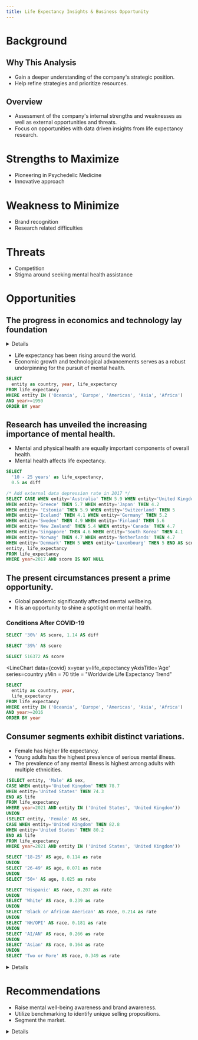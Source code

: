 ```yaml
---
title: Life Expectancy Insights & Business Opportunity
---
```


# Background
## Why This Analysis
- Gain a deeper understanding of the company's strategic position.
- Help refine strategies and prioritize resources.
## Overview
- Assessment of the company's internal strengths and weaknesses as well as external opportunities and threats.
- Focus on opportunities with data driven insights from life expectancy research.

# Strengths to Maximize
- Pioneering in Psychedelic Medicine
- Innovative approach
# Weakness to Minimize
- Brand recognition
- Research related difficulties
# Threats
- Competition
- Stigma around seeking mental health assistance
# Opportunities
## The progress in economics and technology lay foundation

<Details title="Definition">
“life expectancy” refers to the number of years a person can expect to live. 
</Details>

- Life expectancy has been rising around the world.
- Economic growth and technological advancements serves as a robust underpinning for the pursuit of mental health.

<LineChart
  data={world_by_year}
  x=year
  y=life_expectancy
  series=country
  yMin=20
  yMax=90
  yAxisTitle="Age"
  xAxisTitle='Year'
  title = "Worldwide Life Expectancy Trend"
/>

```sql world_by_year
SELECT
  entity as country, year, life_expectancy
FROM life_expectancy
WHERE entity IN ('Oceania', 'Europe', 'Americas', 'Asia', 'Africa')
AND year>=1950
ORDER BY year
```

## Research has unveiled the increasing importance of mental health.
- Mental and physical health are equally important components of overall health.
- Mental health affects life expectancy.

<BigValue 
    data={life_reduction}
    value='life_expectancy' 
    comparison='diff'
    comparisonFmt='pct'
    downisGood=True
    comparisonTitle='Than Smoking'
    title='Reduced Life Expectancy by Mental Illness'
/>

```sql life_reduction
SELECT
  '10 - 25 years' as life_expectancy,
  0.5 as diff
```

<ScatterPlot 
    data={corr_developed} 
    y=life_expectancy
    x=score
    yFmt='num1'
    xAxisTitle="Depression Rate (%)" 
    yAxisTitle="Life Expectancy" 
    title='Life Expectancy vs. Depression Rate in Developed Countries (2017)'
/>

```sql corr_developed
/* Add external data depression rate in 2017 */
SELECT CASE WHEN entity='Australia' THEN 5.9 WHEN entity='United Kingdom' THEN 4.5
WHEN entity='Greece' THEN 5.7 WHEN entity='Japan' THEN 4.2
WHEN entity= 'Estonia' THEN 5.9 WHEN entity='Switzerland' THEN 5
WHEN entity='Iceland' THEN 4.1 WHEN entity='Germany' THEN 5.2
WHEN entity='Sweden' THEN 4.9 WHEN entity='Finland' THEN 5.6 
WHEN entity='New Zealand' THEN 5.4 WHEN entity='Canada' THEN 4.7
WHEN entity='Singapore' THEN 4.6 WHEN entity='South Korea' THEN 4.1
WHEN entity='Norway' THEN 4.7 WHEN entity='Netherlands' THEN 4.7
WHEN entity='Denmark' THEN 5 WHEN entity='Luxembourg' THEN 5 END AS score,
entity, life_expectancy
FROM life_expectancy
WHERE year=2017 AND score IS NOT NULL
```

## The present circumstances present a prime opportunity.
- Global pandemic significantly affected mental wellbeing.
- It is an opportunity to shine a spotlight on mental health.

### Conditions After COVID-19
<BigValue 
    data={distress}
    value='score' 
    comparison='diff'
    comparisonFmt='pct'
    downisGood=True
    title='% Struggling'
    comparisonTitle='Than 2019'
/>
<BigValue 
    data={depression}
    value='score' 
    title='Depression (U.S.)'
/>
<BigValue 
    data={suicide}
    value='score' 
    title='Indivisual with Suicidal ideation (U.S.)'
/>

```sql distress
SELECT '30%' AS score, 1.14 AS diff
```

```sql depression
SELECT '39%' AS score
```

```sql suicide
SELECT 516372 AS score
```

<LineChart
  data={covid}
  x=year
  y=life_expectancy
  yAxisTitle='Age'
  series=country
  yMin = 70
  title = "Worldwide Life Expectancy Trend"
>
<ReferenceArea xMin='2020' xMax='2022' label='COVID-19' color=yellow labelPosition=right/>
</LineChart>

```sql covid
SELECT
  entity as country, year,
  life_expectancy
FROM life_expectancy
WHERE entity IN ('Oceania', 'Europe', 'Americas', 'Asia', 'Africa') 
AND year>=2016
ORDER BY year
```
## Consumer segments exhibit distinct variations. 
- Female has higher life expectancy.
- Young adults has the highest prevalence of serious mental illness. 
- The prevalence of any mental illness is highest among adults with multiple ethnicities. 

<BarChart 
    data={gender} 
    swapXY=true 
    x=entity 
    y=life 
    yFmt='num0'
    series=sex 
    type=grouped 
    xType=category
    yAxisTitle='Age'
    title='Life Expectancy by Sex (2021)'
/>

```sql gender
(SELECT entity, 'Male' AS sex,
CASE WHEN entity='United Kingdom' THEN 78.7
WHEN entity='United States' THEN 74.3
END AS life
FROM life_expectancy
WHERE year=2021 AND entity IN ('United States', 'United Kingdom'))
UNION
(SELECT entity, 'Female' AS sex,
CASE WHEN entity='United Kingdom' THEN 82.8
WHEN entity='United States' THEN 80.2
END AS life
FROM life_expectancy
WHERE year=2021 AND entity IN ('United States', 'United Kingdom'))
```

<BarChart 
    data={age} 
    x=age
    y=rate 
    yFmt='pct1'
    xAxisTitle='Age'
    yAxisTitle='Rate'
    title='Prevalence of Serious Mental Illness in U.S. (2021)'
/>

```sql age
SELECT '18-25' AS age, 0.114 as rate
UNION 
SELECT '26-49' AS age, 0.071 as rate
UNION 
SELECT '50+' AS age, 0.025 as rate
```

<BarChart 
    data={race} 
    x=race
    y=rate
    yFmt='pct1'
    xAxisTitle='Race/Ethnicity'
    yAxisTitle='Rate'
    swapXY=true
    title='Prevalence of Any Mental Illness in U.S. (2021)'
/>

```sql race
SELECT 'Hispanic' AS race, 0.207 as rate
UNION 
SELECT 'White' AS race, 0.239 as rate
UNION 
SELECT 'Black or African American' AS race, 0.214 as rate
UNION 
SELECT 'NH/OPI' AS race, 0.181 as rate
UNION 
SELECT 'AI/AN' AS race, 0.266 as rate
UNION 
SELECT 'Asian' AS race, 0.164 as rate
UNION 
SELECT 'Two or More' AS race, 0.349 as rate
```

<Details title="Definition">
Persons of Hispanic origin may be of any race; all other racial/ethnic groups are non-Hispanic. 

NH/OPI = Native Hawaiian / Other Pacific Islander. 
AI/AN = American Indian / Alaskan Native.
</Details>

# Recommendations
- Raise mental well-being awareness and brand awareness.
- Utilize benchmarking to identify unique selling propositions.
- Segment the market. 


<Details title="References">

- Life Expectancy. 2019. https://ourworldindata.org/life-expectancy#

- Fiorillo, A., Sartorius, N. Mortality gap and physical comorbidity of people with severe mental disorders: the public health scandal. Ann Gen Psychiatry 20, 52 (2021). https://doi.org/10.1186/s12991-021-00374-y

- The Mental State of the World in 2022. 2023. https://mentalstateoftheworld.report/wp-content/uploads/2023/02/Mental-State-of-the-World-2022.pdf

- The Implications of COVID-19 for Mental Health and Substance Use. 2023. https://www.kff.org/mental-health/issue-brief/the-implications-of-covid-19-for-mental-health-and-substance-use/

- Depression and Other Common Mental Disorders. https://worldpopulationreview.com/country-rankings/depression-rates-by-country

- Many mental illnesses reduce life expectancy more than heavy smoking. 2014. https://www.ox.ac.uk/news/2014-05-23-many-mental-illnesses-reduce-life-expectancy-more-heavy-smoking#:~:text=Serious%20mental%20illnesses%20reduce%20life,than%20that%20for%20heavy%20smoking.

- https://www.nimh.nih.gov/health/statistics/mental-illness

</Details>